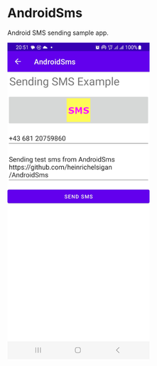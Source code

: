 # AndroidSms
Android SMS sending sample app.

<img src="https://github.com/heinrichelsigan/AndroidSms/blob/main/app/src/main/res/drawable-v24/screenshot_20230911_androidsms.jpg" width="320" />
